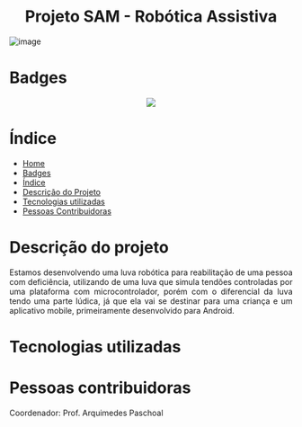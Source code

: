 <h1 align="center">Projeto SAM - Robótica Assistiva</h1>

![image](https://user-images.githubusercontent.com/98993176/208185821-1b0bb8cc-9000-4203-9493-d2677105fa07.png)

# Badges
<p align="center">
<img src="http://img.shields.io/static/v1?label=STATUS&message=EM%20DESENVOLVIMENTO&color=GREEN&style=for-the-badge"/>
</p>

# Índice 

* [Home](#projeto-sam---robótica-assistiva)
* [Badges](#badges)
* [Índice](#índice)
* [Descrição do Projeto](#descrição-do-projeto)
* [Tecnologias utilizadas](#tecnologias-utilizadas)
* [Pessoas Contribuidoras](#pessoas-contribuidoras)

# Descrição do projeto

<p align='justify'>Estamos desenvolvendo uma luva robótica para reabilitação de uma pessoa com deficiência, utilizando de uma luva que simula tendões controladas por uma plataforma com microcontrolador, porém com o diferencial da luva tendo uma parte lúdica, já que ela vai se destinar para uma criança e um aplicativo mobile, primeiramente desenvolvido para Android.</p>

# Tecnologias utilizadas

# Pessoas contribuidoras

Coordenador: Prof. Arquimedes Paschoal


